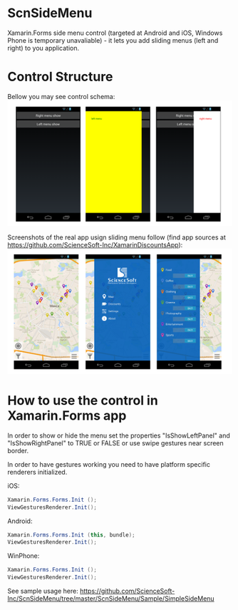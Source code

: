 ScnSideMenu
======================
Xamarin.Forms side menu control (targeted at Android and iOS, Windows Phone is temporary unavaliable) - it lets you add sliding menus (left and right) to you application.

Control Structure
===========================================
Bellow you may see control schema:
![Main](Screenshots/Droid/SideMenuSample.png)

Screenshots of the real app usign sliding menu follow (find app sources at https://github.com/ScienceSoft-Inc/XamarinDiscountsApp):
![Main](Screenshots/Droid/SideMenuRealApp.png)

How to use the control in Xamarin.Forms app
===========================================
In order to show or hide the menu set the properties "IsShowLeftPanel" and "IsShowRightPanel" to TRUE or FALSE or use swipe gestures near screen border.

In order to have gestures working you need to have platform specific renderers initialized.

iOS:
```cs
Xamarin.Forms.Forms.Init ();
ViewGesturesRenderer.Init();
```
Android:
```cs
Xamarin.Forms.Forms.Init (this, bundle);
ViewGesturesRenderer.Init();
```
WinPhone:
```cs
Xamarin.Forms.Forms.Init ();
ViewGesturesRenderer.Init();
```

See sample usage here: https://github.com/ScienceSoft-Inc/ScnSideMenu/tree/master/ScnSideMenu/Sample/SimpleSideMenu
